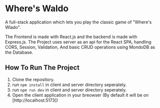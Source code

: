 # Where's Waldo

A full-stack application which lets you play the classic game of "Where's Wlado".

The Frontend is made with React.js and the backend is made with Express.js. The Project uses server as an api for the React SPA, handling CORS, Session, Validation, And basic CRUD operations using MondoDB as the Database.

## How To Run The Project

1. Clone the repository.
2. run `npm install` in client and server directory seperately.
3. run `npm run dev` in client and server directory seperately.
4. Open the client application in your breowser (By default it will be on [http://localhost:5173])
